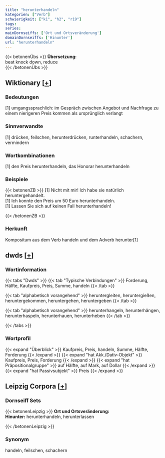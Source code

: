 ```yaml
---
title: "herunterhandeln"
kategorien: ["Verb"]
schwierigkeit: ["k1", "h2", "r19"]
tags:
series:
mainDornseiffs: ['Ort und Ortsveränderung']
domainDornseiffs: ['Hinunter']
url: "herunterhandeln"
---
```


{{< betonenÜbs >}}
**Übersetzung:**  
beat knock down, reduce  
{{< /betonenÜbs >}}

## Wiktionary [[+](https://de.wiktionary.org/wiki/herunterhandeln)]

### Bedeutungen
[1] umgangssprachlich: im Gespräch zwischen Angebot und Nachfrage zu einem nierigeren Preis kommen als ursprünglich verlangt  

### Sinnverwandte
[1] drücken, feilschen, herunterdrücken, runterhandeln, schachern, vermindern  

### Wortkombinationen
[1] den Preis herunterhandeln, das Honorar herunterhandeln  

### Beispiele
{{< betonenZB >}}
[1] Nicht mit mir! Ich habe sie natürlich heruntergehandelt.  
[1] Ich konnte den Preis um 50 Euro herunterhandeln.  
[1] Lassen Sie sich auf keinen Fall herunterhandeln!  

{{< /betonenZB >}}
### Herkunft
Kompositum aus dem Verb handeln und dem Adverb herunter[1]  



## dwds [[+](https://www.dwds.de/wb/herunterhandeln)]

### Wortinformation
{{< tabs "Dwds" >}}
{{< tab "Typische Verbindungen" >}}
Forderung, Hälfte, Kaufpreis, Preis, Summe, handeln
{{< /tab >}}

{{< tab "alphabetisch vorangehend" >}}
heruntergleiten, heruntergießen, heruntergekommen, heruntergehen, heruntergeben
{{< /tab >}}

{{< tab "alphabetisch vorangehend" >}}
herunterhangeln, herunterhängen, herunterhaspeln, herunterhauen, herunterheben
{{< /tab >}}

{{< /tabs >}}

### Wortprofil
{{< expand "Überblick" >}} Kaufpreis, Preis, handeln, Summe, Hälfte, Forderung {{< /expand >}}
{{< expand "hat Akk./Dativ-Objekt" >}} Kaufpreis, Preis, Forderung {{< /expand >}}
{{< expand "hat Präpositionalgruppe" >}} auf Hälfte, auf Mark, auf Dollar {{< /expand >}}
{{< expand "hat Passivsubjekt" >}} Preis {{< /expand >}}

## Leipzig Corpora [[+](https://corpora.uni-leipzig.de/en/res?word=herunterhandeln&corpusId=deu_newscrawl-public_2018)]

### Dornseiff Sets
{{< betonenLeipzig >}}
**Ort und Ortsveränderung:**  
**Hinunter:** herunterhandeln, herunterlassen  

{{< /betonenLeipzig >}}

### Synonym
handeln, feilschen, schachern

